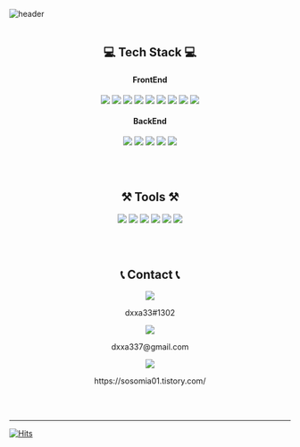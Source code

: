 ![header](https://capsule-render.vercel.app/api?type=cylinder&fontColor=ffffff&color=0:ffc430,25:ffdc7b,50:ffc430,75:ffdc7b,100:ffc430&text=Welcome%20to%20zixcx's%20GitHub%20😎&animation=twinkling&fontSize=50&fontAlignY=50&fontAlign=50&height=200)
<br><br>
<h2 align="center">💻 Tech Stack 💻</h2>
<h4 align="center">FrontEnd</h4>  
<div align="center">  
	<img  
	src="https://img.shields.io/badge/HTML5-E34F26?style=for-the-badge&logo=html5&logoColor=white"/>  
	<img  
	src="https://img.shields.io/badge/CSS3-1572B6?style=for-the-badge&logo=css3&logoColor=white"/>  
	<img  
	src="https://img.shields.io/badge/JavaScript-F7DF1E?style=for-the-badge&logo=javascript&logoColor=black"/>  
	<img  
	src="https://img.shields.io/badge/typescript-3178C6?style=for-the-badge&logo=typescript&logoColor=white"/>
	<img src="https://img.shields.io/badge/react-61DAFB?style=for-the-badge&logo=react&logoColor=black">
	<img  
	src="https://img.shields.io/badge/jquery-0769AD?style=for-the-badge&logo=jquery&logoColor=white"/>
	<img  
	src="https://img.shields.io/badge/Tailwind-06B6D4?style=for-the-badge&logo=dart&logoColor=white"/>
	<img  
	src="https://img.shields.io/badge/Flutter-02569B?style=for-the-badge&logo=Flutter&logoColor=white"/>  
	<img  
	src="https://img.shields.io/badge/Dart-3776AB?style=for-the-badge&logo=dart&logoColor=white"/>
</div>  
  
<h4 align="center">BackEnd</h4>  
<div align="center">  
	<img  
	src="https://img.shields.io/badge/Python-0175C2?style=for-the-badge&logo=python&logoColor=white"/>
	<img  
	src="https://img.shields.io/badge/Flask-000000?style=for-the-badge&logo=flask&logoColor=white"/>
	<img  
	src="https://img.shields.io/badge/node.js-5FA04E?style=for-the-badge&logo=node.js&logoColor=white"/>
	<img  
	src="https://img.shields.io/badge/firebase-FFCA28?style=for-the-badge&logo=firebase&logoColor=black"/>
	<img  
	src="https://img.shields.io/badge/Supabase-3FCF8E?style=for-the-badge&logo=dart&logoColor=white"/>
</div>  
  
<br><br>
<h2 align="center">⚒️ Tools ⚒️</h2>    
<div align="center">  
	<img  
	src="https://img.shields.io/badge/Git-F05032?style=for-the-badge&logo=Git&logoColor=white"/>  
	<img  
	src="https://img.shields.io/badge/github-181717?style=for-the-badge&logo=github&logoColor=white"/>  
	<img  
	src="https://img.shields.io/badge/notion-ffffff?style=for-the-badge&logo=notion&logoColor=black"/>  
	<img  
	src="https://img.shields.io/badge/vscode-007ACC?style=for-the-badge&logo=visualstudiocode&logoColor=white"/>  
	<img  
	src="https://img.shields.io/badge/visual studio-5C2D91?style=for-the-badge&logo=visualstudio&logoColor=white"/>  
	<img  
	src="https://img.shields.io/badge/figma-F24E1E?style=for-the-badge&logo=figma&logoColor=white"/>  
</div> 
  
<br><br>
<h2 align="center">📞 Contact 📞</h2>  
<div align="center">  
	<a href="https://naver.com" style="text-decoration: none">
		<img  
	src="https://img.shields.io/badge/discord-5865F2?style=for-the-badge&logo=discord&logoColor=white"/>  
		<p>dxxa33#1302</p>
	</a>
	<a href="https://tistory.com" style="text-decoration: none">
		<img src="https://img.shields.io/badge/gmail-EA4335?style=for-the-badge&logo=gmail&logoColor=white"/>  
		<p>dxxa337@gmail.com</p>
	</a>
	<a href="https://tistory.com" style="text-decoration: none">
		<img  
	src="https://img.shields.io/badge/tistory-000000?style=for-the-badge&logo=tistory&logoColor=white"/>
 		<p>https://sosomia01.tistory.com/</p>
	</a>
	 
</div>
<br><br>
<hr/>  

[![Hits](https://hits.seeyoufarm.com/api/count/incr/badge.svg?url=https%3A%2F%2Fgithub.com%2Fzixcx&count_bg=%23C83D8B&title_bg=%23555555&icon=github.svg&icon_color=%23E7E7E7&title=hits&edge_flat=false)](https://hits.seeyoufarm.com)
